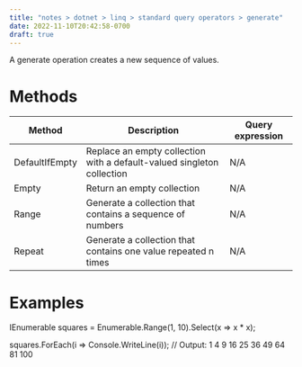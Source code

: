 ```yaml
---
title: "notes > dotnet > linq > standard query operators > generate"
date: 2022-11-10T20:42:58-0700
draft: true
---
```

A generate operation creates a new sequence of values.

# Methods
| Method         | Description                                                            | Query expression |
|----------------|------------------------------------------------------------------------|------------------|
| DefaultIfEmpty | Replace an empty collection with a default-valued singleton collection | N/A              |
| Empty          | Return an empty collection                                             | N/A              |
| Range          | Generate a collection that contains a sequence of numbers              | N/A              |
| Repeat         | Generate a collection that contains one value repeated n times         | N/A              |

# Examples
IEnumerable<int> squares = Enumerable.Range(1, 10).Select(x => x * x);

squares.ForEach(i => Console.WriteLine(i)); // Output: 1 4 9 16 25 36 49 64 81 100